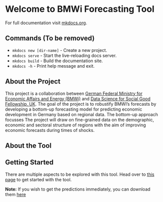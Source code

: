 # Welcome to BMWi Forecasting Tool

For full documentation visit [mkdocs.org](https://www.mkdocs.org).

## Commands (To be removed)

* `mkdocs new [dir-name]` - Create a new project.
* `mkdocs serve` - Start the live-reloading docs server.
* `mkdocs build` - Build the documentation site.
* `mkdocs -h` - Print help message and exit.

## About the Project 

This project is a collaboration between [German Federal Ministry for Economic Affairs and Energy (BMWi)](https://www.bmwi.de/Navigation/EN/Home/home.html) and [Data Science for Social Good Fellowship, UK](https://warwick.ac.uk/research/data-science/warwick-data/dssgx/). The goal of the project is to robustify BMWI’s forecasts by developing a bottom-up forecasting model for predicting economic development in Germany based on regional data. The bottom-up approach focusses The project will draw on fine-grained data on the demographic, economic and sectoral structure of regions with the aim of improving economic forecasts during times of shocks. 

## About the Tool 


## Getting Started 

There are multiple aspects to be explored with this tool. Head over to [this page](start.md) to get started with the tool. 

**Note:** If you wish to get the predictions immediately, you can download them [here]() 

